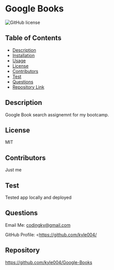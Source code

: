  # **Google Books**
  
  ![GitHub license](https://img.shields.io/badge/license-MIT-blue.svg)

  ## Table of Contents
  * [Description](#description)
  * [Installation](#installation)
  * [Usage](#usage)
  * [License](#license)
  * [Contributors](#contributors)
  * [Test](#test)
  * [Questions](#questions)
  * [Repository Link](#repository)
  
  ## Description
  Google Book search assignemnt for my bootcamp.

  ## License
  MIT

  
  ## Contributors
  Just me

  ## Test
  Tested app locally and deployed

  ## Questions
  Email Me: codingky@gmail.com
  
  GitHub Profile: <https://github.com/kyle004/

  ## Repository
  https://github.com/kyle004/Google-Books
